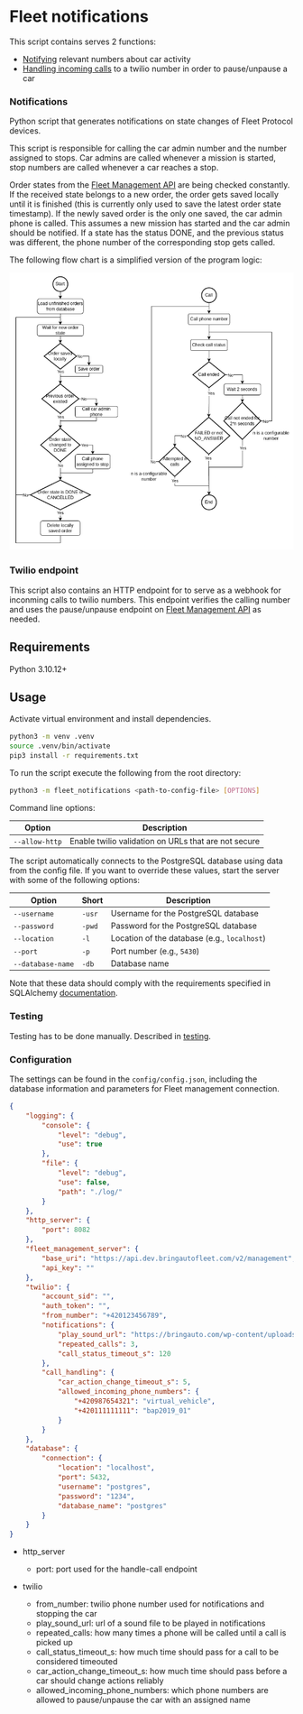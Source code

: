 # Fleet notifications

This script contains serves 2 functions:
- [Notifying](#notifications) relevant numbers about car activity
- [Handling incoming calls](#twilio-endpoint) to a twilio number in order to pause/unpause a car

### Notifications

Python script that generates notifications on state changes of Fleet Protocol devices.

This script is responsible for calling the car admin number and the number assigned to stops. Car admins are called whenever a mission is started, stop numbers are called whenever a car reaches a stop.

Order states from the [Fleet Management API] are being checked constantly. If the received state belongs to a new order, the order gets saved locally until it is finished (this is currently only used to save the latest order state timestamp). If the newly saved order is the only one saved, the car admin phone is called. This assumes a new mission has started and the car admin should be notified. If a state has the status DONE, and the previous status was different, the phone number of the corresponding stop gets called.

The following flow chart is a simplified version of the program logic:

![Notifications Flow](./doc/img/notifications_flow.png)

### Twilio endpoint

This script also contains an HTTP endpoint for to serve as a webhook for inconming calls to twilio numbers. This endpoint verifies the calling number and uses the pause/unpause endpoint on [Fleet Management API] as needed.

## Requirements
Python 3.10.12+

## Usage

Activate virtual environment and install dependencies.

```bash
python3 -m venv .venv
source .venv/bin/activate
pip3 install -r requirements.txt
```

To run the script execute the following from the root directory:

```bash
python3 -m fleet_notifications <path-to-config-file> [OPTIONS]
```

Command line options:

| Option         | Description                                          |
|----------------|------------------------------------------------------|
| `--allow-http` | Enable twilio validation on URLs that are not secure |

The script automatically connects to the PostgreSQL database using data from the config file. If you want to override these values, start the server with some of the following options:

| Option            | Short  | Description                                  |
|-------------------|--------|----------------------------------------------|
| `--username`      | `-usr` | Username for the PostgreSQL database         |
| `--password`      | `-pwd` | Password for the PostgreSQL database         |
| `--location`      | `-l`   | Location of the database (e.g., `localhost`) |
| `--port`          | `-p`   | Port number (e.g., `5430`)                   |
| `--database-name` | `-db`  | Database name                                |

Note that these data should comply with the requirements specified in SQLAlchemy [documentation](https://docs.sqlalchemy.org/en/20/core/engines.html#database-urls).

### Testing

Testing has to be done manually. Described in [testing](./doc/testing.md).

### Configuration
The settings can be found in the `config/config.json`, including the database information and parameters for Fleet management connection.

```json
{
    "logging": {
        "console": {
            "level": "debug",
            "use": true
        },
        "file": {
            "level": "debug",
            "use": false,
            "path": "./log/"
        }
    },
    "http_server": {
        "port": 8082
    },
    "fleet_management_server": {
        "base_uri": "https://api.dev.bringautofleet.com/v2/management",
        "api_key": ""
    },
    "twilio": {
        "account_sid": "",
        "auth_token": "",
        "from_number": "+420123456789",
        "notifications": {
            "play_sound_url": "https://bringauto.com/wp-content/uploads/2021/10/BringAuto.mp3",
            "repeated_calls": 3,
            "call_status_timeout_s": 120
        },
        "call_handling": {
            "car_action_change_timeout_s": 5,
            "allowed_incoming_phone_numbers": {
                "+420987654321": "virtual_vehicle",
                "+420111111111": "bap2019_01"
            }
        }
    },
    "database": {
        "connection": {
            "location": "localhost",
            "port": 5432,
            "username": "postgres",
            "password": "1234",
            "database_name": "postgres"
        }
    }
}
```
- http_server
  - port: port used for the handle-call endpoint
- twilio
  - from_number: twilio phone number used for notifications and stopping the car
  - play_sound_url: url of a sound file to be played in notifications
  - repeated_calls: how many times a phone will be called until a call is picked up
  - call_status_timeout_s: how much time should pass for a call to be considered timeouted
  - car_action_change_timeout_s: how much time should pass before a car should change actions reliably
  - allowed_incoming_phone_numbers: which phone numbers are allowed to pause/unpause the car with an assigned name


  [Fleet Management API]: https://github.com/bringauto/fleet-management-http-api